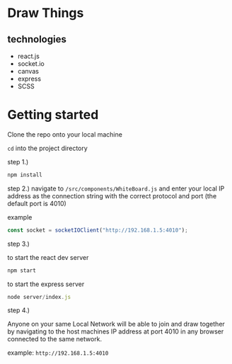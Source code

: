 # Draw Things

## technologies

- react.js
- socket.io
- canvas
- express
- SCSS

# Getting started

Clone the repo onto your local machine

`cd` into the project directory

step 1.)

```js
npm install
```

step 2.) navigate to `/src/components/WhiteBoard.js` and enter your local IP address as the connection string with the correct protocol and port (the default port is 4010)

example

```js
const socket = socketIOClient("http://192.168.1.5:4010");
```

step 3.)

to start the react dev server

```js
npm start
```

to start the express server

```js
node server/index.js
```

step 4.)

Anyone on your same Local Network will be able to join and draw together by navigating to the host machines IP address at port 4010 in any browser connected to the same network.

example:
`http://192.168.1.5:4010`
